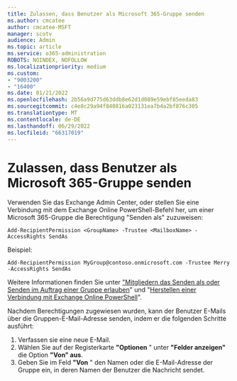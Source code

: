 ```yaml
---
title: Zulassen, dass Benutzer als Microsoft 365-Gruppe senden
ms.author: cmcatee
author: cmcatee-MSFT
manager: scotv
audience: Admin
ms.topic: article
ms.service: o365-administration
ROBOTS: NOINDEX, NOFOLLOW
ms.localizationpriority: medium
ms.custom:
- "9003200"
- "16400"
ms.date: 01/21/2022
ms.openlocfilehash: 2b56a9d775d63ddb8e62d1d089e59ebf85eeda83
ms.sourcegitcommit: c4e8c29a94f840816a023131ea7b4a2bf876c305
ms.translationtype: MT
ms.contentlocale: de-DE
ms.lasthandoff: 06/29/2022
ms.locfileid: "66317019"
---
```

# <a name="allow-users-to-send-as-a-microsoft-365-group"></a>Zulassen, dass Benutzer als Microsoft 365-Gruppe senden

Verwenden Sie das Exchange Admin Center, oder stellen Sie eine Verbindung mit dem Exchange Online PowerShell-Befehl her, um einer Microsoft 365-Gruppe die Berechtigung "Senden als" zuzuweisen:

`Add-RecipientPermission <GroupName> -Trustee <MailboxName> -AccessRights SendAs`

Beispiel:

`Add-RecipientPermission MyGroup@contoso.onmicrosoft.com -Trustee Merry -AccessRights SendAs`

Weitere Informationen finden Sie unter ["Mitgliedern das Senden als oder Senden im Auftrag einer Gruppe erlauben](https://docs.microsoft.com/microsoft-365/admin/create-groups/allow-members-to-send-as-or-send-on-behalf-of-group)" und "[Herstellen einer Verbindung mit Exchange Online PowerShell](https://docs.microsoft.com/powershell/exchange/connect-to-exchange-online-powershell?view=exchange-ps&preserve-view=true)".

Nachdem Berechtigungen zugewiesen wurden, kann der Benutzer E-Mails über die Gruppen-E-Mail-Adresse senden, indem er die folgenden Schritte ausführt:

1. Verfassen sie eine neue E-Mail.
2. Wählen Sie auf der Registerkarte **"Optionen** " unter **"Felder anzeigen"** die Option **"Von" aus**.
3. Geben Sie im Feld **"Von** " den Namen oder die E-Mail-Adresse der Gruppe ein, in deren Namen der Benutzer die Nachricht sendet.
